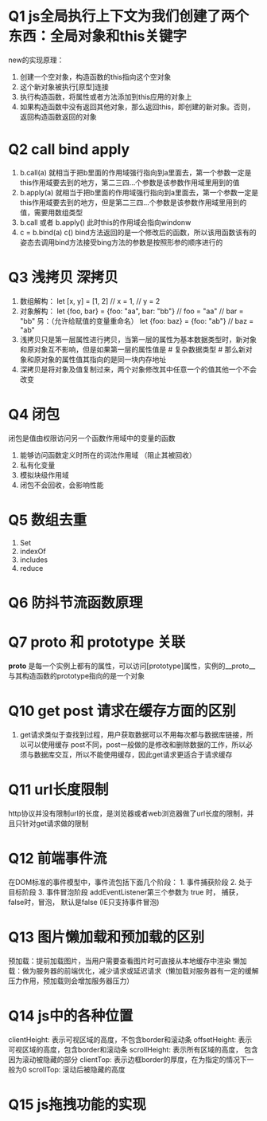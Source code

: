 # Q1 js全局执行上下文为我们创建了两个东西：全局对象和this关键字
  new的实现原理：
  1. 创建一个空对象，构造函数的this指向这个空对象
  2. 这个新对象被执行[原型]连接
  3. 执行构造函数，将属性或者方法添加到this应用的对象上
  4. 如果构造函数中没有返回其他对象，那么返回this，即创建的新对象。否则，返回构造函数返回的对象


# Q2 call bind apply
  1. b.call(a) 就相当于把b里面的作用域强行指向到a里面去，第一个参数一定是this作用域要去到的地方，第二三四...个参数是该参数作用域里用到的值
  2. b.apply(a) 就相当于把b里面的作用域强行指向到a里面去，第一个参数一定是this作用域要去到的地方，但是第二三四...个参数是该参数作用域里用到的值，需要用数组类型
  3. b.call 或者 b.apply() 此时this的作用域会指向windonw
  4. c = b.bind(a) 
     c()
     bind方法返回的是一个修改后的函数，所以该用函数该有的姿态去调用bind方法接受bing方法的参数是按照形参的顺序进行的


# Q3 浅拷贝 深拷贝
  1. 数组解构：
    let [x, y] = [1, 2] 
    // x = 1,
    // y = 2
  2. 对象解构：
    let {foo, bar} = {foo: "aa", bar: "bb"}
    // foo = "aa"
    // bar = "bb"
    另：（允许给赋值的变量重命名）
    let {foo: baz} = {foo: "ab"}
    // baz = "ab"
  3. 浅拷贝只是第一层属性进行拷贝，当第一层的属性为基本数据类型时，新对象和原对象互不影响，但是如果第一层的属性值是 # 复杂数据类型 # 那么新对象和原对象的属性值其指向的是同一块内存地址
  4. 深拷贝是将对象及值复制过来，两个对象修改其中任意一个的值其他一个不会改变


# Q4 闭包
  闭包是值由权限访问另一个函数作用域中的变量的函数
  1. 能够访问函数定义时所在的词法作用域 （阻止其被回收）
  2. 私有化变量
  3. 模拟块级作用域
  4. 闭包不会回收，会影响性能


# Q5 数组去重
  1. Set 
  2. indexOf
  3. includes
  4. reduce


# Q6 防抖节流函数原理


# Q7 __proto__ 和 prototype 关联
  __proto__ 是每一个实例上都有的属性，可以访问[prototype]属性，实例的__proto__ 与其构造函数的prototype指向的是一个对象


# Q10 get post 请求在缓存方面的区别
  1. get请求类似于查找到过程，用户获取数据可以不用每次都与数据库链接，所以可以使用缓存
  post不同，post一般做的是修改和删除数据的工作，所以必须与数据库交互，所以不能使用缓存，因此get请求更适合于请求缓存

# Q11 url长度限制 
  http协议并没有限制url的长度，是浏览器或者web浏览器做了url长度的限制，并且只针对get请求做的限制

# Q12 前端事件流
  在DOM标准的事件模型中，事件流包括下面几个阶段：
    1. 事件捕获阶段
    2. 处于目标阶段
    3. 事件冒泡阶段
    addEventListener第三个参数为 true 时， 捕获， false时，冒泡， 默认是false (IE只支持事件冒泡)

# Q13 图片懒加载和预加载的区别
  预加载：提前加载图片，当用户需要查看图片时可直接从本地缓存中渲染
  懒加载：做为服务器的前端优化，减少请求或延迟请求（懒加载对服务器有一定的缓解压力作用，预加载则会增加服务器压力）

# Q14 js中的各种位置
  clientHeight: 表示可视区域的高度，不包含border和滚动条
  offsetHeight: 表示可视区域的高度，包含border和滚动条
  scrollHeight: 表示所有区域的高度， 包含因为滚动被隐藏的部分
  clientTop: 表示边框border的厚度，在为指定的情况下一般为0
  scrollTop: 滚动后被隐藏的高度

# Q15 js拖拽功能的实现
  
